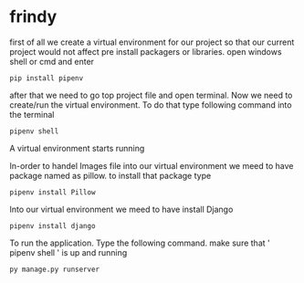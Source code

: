 # frindy

first of all we create a virtual environment for our project so that our current project would not affect pre install packagers or libraries.
open windows shell or cmd and enter

` pip install pipenv `


after that we need to go top project file and open terminal. Now we need to create/run the virtual environment. To do that type following command into the terminal

` pipenv shell `


A virtual environment starts running

In-order to handel Images file into our virtual environment we meed to have package named as pillow.
to install that package type

` pipenv install Pillow `


Into our virtual environment we meed to have install Django

` pipenv install django `


To run the application. Type the following command. make sure that ' pipenv shell ' is up and running

` py manage.py runserver `
